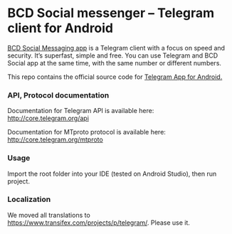 <h1>BCD Social messenger – Telegram client for Android</h1>

<a href="http://bcdsocial.com/"> BCD Social Messaging app</a> is a Telegram client with a focus on speed and security. It’s superfast, simple and free. You can use Telegram and BCD Social app at the same time, with the same number or different numbers.


This repo contains the official source code for <a href="https://play.google.com/store/apps/details?id=org.telegram.messenger">Telegram App for Android.</a>


<h3>API, Protocol documentation</h3>

Documentation for Telegram API is available here: http://core.telegram.org/api


Documentation for MTproto protocol is available here: http://core.telegram.org/mtproto


<h3>Usage</h3>

Import the root folder into your IDE (tested on Android Studio), then run project.


<h3>Localization</h3>

We moved all translations to https://www.transifex.com/projects/p/telegram/. Please use it.
